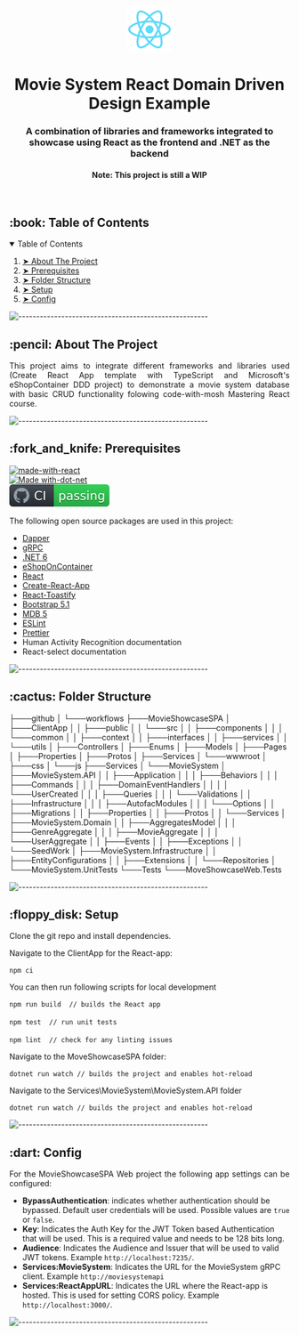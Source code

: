 <p align="center"> 
  <img src="MovieShowcaseSPA/ClientApp/public/logo512.png" alt="React Logo" width="80px" height="80px">
</p>
<h1 align="center"> Movie System React Domain Driven Design Example </h1>
<h3 align="center"> A combination of libraries and frameworks integrated to showcase using React as the frontend and .NET as the backend </h3>  
<h4 align="center"> Note: This project is still a WIP </h4>  
</br>

<!-- TABLE OF CONTENTS -->
<h2 id="table-of-contents"> :book: Table of Contents</h2>

<details open="open">
  <summary>Table of Contents</summary>
  <ol>
    <li><a href="#about-the-project"> ➤ About The Project</a></li>
    <li><a href="#prerequisites"> ➤ Prerequisites</a></li>
    <li><a href="#folder-structure"> ➤ Folder Structure</a></li>
    <li><a href="#setup"> ➤ Setup</a></li>
    <li><a href="#config"> ➤ Config</a></li>
  </ol>
</details>

![-----------------------------------------------------](https://raw.githubusercontent.com/andreasbm/readme/master/assets/lines/rainbow.png)

<!-- ABOUT THE PROJECT -->
<h2 id="about-the-project"> :pencil: About The Project</h2>

<p align="justify"> 
  This project aims to integrate different frameworks and libraries used (Create React App template with TypeScript and Microsoft's eShopContainer DDD project) to demonstrate a movie system database with basic CRUD functionality folowing code-with-mosh Mastering React course.
</p>

![-----------------------------------------------------](https://raw.githubusercontent.com/andreasbm/readme/master/assets/lines/rainbow.png)

<!-- PREREQUISITES -->
<h2 id="prerequisites"> :fork_and_knife: Prerequisites</h2>

[![made-with-react](https://img.shields.io/badge/-Made%20with%20React-blue)](https://reactjs.org/docs/create-a-new-react-app.html) <br>
[![Made with-dot-net](https://img.shields.io/badge/-Made%20with%20.NET-purple)](https://dotnet.microsoft.com/en-us/) <br>
[![build status][buildstatus-image]][buildstatus-url]

[buildstatus-image]: https://github.com/ChristopherVR/MovieSystem-React-DDD-Example/blob/main/.github/workflows/badge.svg
[buildstatus-url]: https://github.com/ChristopherVR/MovieSystem-React-DDD-Example/actions

<!--This project is written mainly in C# and JavaScript programming languages. <br>-->
The following open source packages are used in this project:
* <a href="https://github.com/DapperLib/Dapper"> Dapper</a> 
* <a href="https://grpc.io/"> gRPC</a> 
* <a href="https://github.com/dotnet/aspnetcore"> .NET 6</a> 
* <a href="https://github.com/dotnet-architecture/eShopOnContainers"> eShopOnContainer</a> 
* <a href="https://reactjs.org/"> React</a> 
* <a href="https://reactjs.org/docs/create-a-new-react-app.html"> Create-React-App</a> 
* <a href="https://github.com/fkhadra/react-toastify"> React-Toastify</a>
* <a href="https://github.com/twbs/bootstrap"> Bootstrap 5.1</a> 
* <a href="https://github.com/mdbootstrap/mdb-react-ui-kit"> MDB 5</a> 
* <a href="https://github.com/eslint/eslint"> ESLint</a> 
* <a href="https://github.com/prettier/prettier"> Prettier</a> 
* Human Activity Recognition documentation
* React-select documentation
 
![-----------------------------------------------------](https://raw.githubusercontent.com/andreasbm/readme/master/assets/lines/rainbow.png)

<!-- :paw_prints:-->
<!-- FOLDER STRUCTURE -->
<h2 id="folder-structure"> :cactus: Folder Structure</h2>
    ├───github
│   └───workflows
├───MovieShowcaseSPA
│   ├───ClientApp
│   │   ├───public
│   │   └───src
│   │       ├───components
│   │       │   └───common
│   │       ├───context
│   │       ├───interfaces
│   │       ├───services
│   │       └───utils
│   ├───Controllers
│   ├───Enums
│   ├───Models
│   ├───Pages
│   ├───Properties
│   ├───Protos
│   ├───Services
│   └───wwwroot
│       ├───css
│       └───js
├───Services
│   └───MovieSystem
│       ├───MovieSystem.API
│       │   ├───Application
│       │   │   ├───Behaviors
│       │   │   ├───Commands
│       │   │   ├───DomainEventHandlers
│       │   │   │   └───UserCreated
│       │   │   ├───Queries
│       │   │   └───Validations
│       │   ├───Infrastructure
│       │   │   ├───AutofacModules
│       │   │   └───Options
│       │   ├───Migrations
│       │   ├───Properties
│       │   ├───Protos
│       │   └───Services
│       ├───MovieSystem.Domain
│       │   ├───AggregatesModel
│       │   │   ├───GenreAggregate
│       │   │   ├───MovieAggregate
│       │   │   └───UserAggregate
│       │   ├───Events
│       │   ├───Exceptions
│       │   └───SeedWork
│       ├───MovieSystem.Infrastructure
│       │   ├───EntityConfigurations
│       │   ├───Extensions
│       │   └───Repositories
│       └───MovieSystem.UnitTests
└───Tests
    └───MoveShowcaseWeb.Tests

![-----------------------------------------------------](https://raw.githubusercontent.com/andreasbm/readme/master/assets/lines/rainbow.png)

<!-- SETUP -->
<h2 id="setup"> :floppy_disk: Setup</h2>
<p> 
Clone the git repo and install dependencies.

Navigate to the ClientApp for the React-app:
```
npm ci
```

You can then run following scripts for local development

```
npm run build  // builds the React app 

npm test  // run unit tests

npm lint  // check for any linting issues

```

Navigate to the MoveShowcaseSPA folder:
```
dotnet run watch // builds the project and enables hot-reload
```

Navigate to the Services\MovieSystem\MovieSystem.API folder
```
dotnet run watch // builds the project and enables hot-reload
```

</p>

![-----------------------------------------------------](https://raw.githubusercontent.com/andreasbm/readme/master/assets/lines/rainbow.png)

<!-- ROADMAP -->
<h2 id="config"> :dart: Config</h2>

<p align="justify"> 
For the MovieShowcaseSPA Web project the following app settings can be configured:

* **BypassAuthentication**: indicates whether authentication should be bypassed. Default user credentials will be used. Possible values are `true` or `false`.
* **Key**: Indicates the Auth Key for the JWT Token based Authentication that will be used. This is a required value and needs to be 128 bits long.
* **Audience**: Indicates the Audience and Issuer that will be used to valid JWT tokens. Example `http://localhost:7235/`.
* **Services:MovieSystem**: Indicates the URL for the MovieSystem gRPC client. Example `http://moviesystemapi`
* **Services:ReactAppURL**: Indicates the URL where the React-app is hosted. This is used for setting CORS policy. Example `http://localhost:3000/`.

</p>

![-----------------------------------------------------](https://raw.githubusercontent.com/andreasbm/readme/master/assets/lines/rainbow.png)

